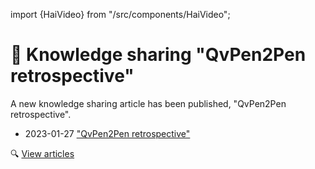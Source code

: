 ﻿import {HaiVideo} from "/src/components/HaiVideo";

# 🧪 Knowledge sharing "QvPen2Pen retrospective"

A new knowledge sharing article has been published, "QvPen2Pen retrospective".

- 2023-01-27 ["QvPen2Pen retrospective"](https://hai-vr.notion.site/QvPen2Pen-retrospective-824415045c85449883fb907f7d9712c8)

🔍 [View articles](/docs/other/articles)

<HaiVideo src="./img/2023-01-27-p0-pancake-f.mp4"></HaiVideo>
